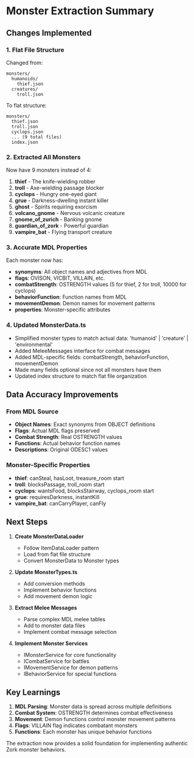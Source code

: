 # Monster Extraction Summary

## Changes Implemented

### 1. Flat File Structure
Changed from:
```
monsters/
  humanoids/
    thief.json
  creatures/
    troll.json
```

To flat structure:
```
monsters/
  thief.json
  troll.json
  cyclops.json
  ... (9 total files)
  index.json
```

### 2. Extracted All Monsters
Now have 9 monsters instead of 4:
1. **thief** - The knife-wielding robber
2. **troll** - Axe-wielding passage blocker
3. **cyclops** - Hungry one-eyed giant
4. **grue** - Darkness-dwelling instant killer
5. **ghost** - Spirits requiring exorcism
6. **volcano_gnome** - Nervous volcanic creature
7. **gnome_of_zurich** - Banking gnome
8. **guardian_of_zork** - Powerful guardian
9. **vampire_bat** - Flying transport creature

### 3. Accurate MDL Properties
Each monster now has:
- **synonyms**: All object names and adjectives from MDL
- **flags**: OVISON, VICBIT, VILLAIN, etc.
- **combatStrength**: OSTRENGTH values (5 for thief, 2 for troll, 10000 for cyclops)
- **behaviorFunction**: Function names from MDL
- **movementDemon**: Demon names for movement patterns
- **properties**: Monster-specific attributes

### 4. Updated MonsterData.ts
- Simplified monster types to match actual data: 'humanoid' | 'creature' | 'environmental'
- Added MeleeMessages interface for combat messages
- Added MDL-specific fields: combatStrength, behaviorFunction, movementDemon
- Made many fields optional since not all monsters have them
- Updated index structure to match flat file organization

## Data Accuracy Improvements

### From MDL Source
- **Object Names**: Exact synonyms from OBJECT definitions
- **Flags**: Actual MDL flags preserved
- **Combat Strength**: Real OSTRENGTH values
- **Functions**: Actual behavior function names
- **Descriptions**: Original ODESC1 values

### Monster-Specific Properties
- **thief**: canSteal, hasLoot, treasure_room start
- **troll**: blocksPassage, troll_room start
- **cyclops**: wantsFood, blocksStairway, cyclops_room start
- **grue**: requiresDarkness, instantKill
- **vampire_bat**: canCarryPlayer, canFly

## Next Steps

1. **Create MonsterDataLoader**
   - Follow ItemDataLoader pattern
   - Load from flat file structure
   - Convert MonsterData to Monster types

2. **Update MonsterTypes.ts**
   - Add conversion methods
   - Implement behavior functions
   - Add movement demon logic

3. **Extract Melee Messages**
   - Parse complex MDL melee tables
   - Add to monster data files
   - Implement combat message selection

4. **Implement Monster Services**
   - IMonsterService for core functionality
   - ICombatService for battles
   - IMovementService for demon patterns
   - IBehaviorService for special functions

## Key Learnings

1. **MDL Parsing**: Monster data is spread across multiple definitions
2. **Combat System**: OSTRENGTH determines combat effectiveness
3. **Movement**: Demon functions control monster movement patterns
4. **Flags**: VILLAIN flag indicates combatant monsters
5. **Functions**: Each monster has unique behavior functions

The extraction now provides a solid foundation for implementing authentic Zork monster behaviors.
